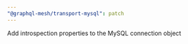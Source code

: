 ```yaml
---
"@graphql-mesh/transport-mysql": patch
---
```


Add introspection properties to the MySQL connection object
